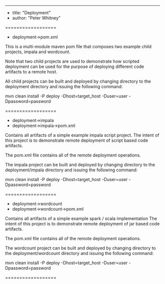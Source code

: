 ---
* title: "Deployment"
* author: "Peter Whitney"
 
==================
* deployment->pom.xml

This is a multi-module maven pom file that composes
two example child projects, impala and wordcount.

Note that two child projects are used to demonstrate how
scripted deployment can be used for the purpose of deploying
different code artifacts to a remote host.  

All child projects can be built and deployed by changing directory to 
the deployment directory and issuing the following command:

mvn clean install -P deploy -Dhost=target_host -Duser=user -Dpassword=password

==================
* deployment->impala
* deployment->impala->pom.xml

Contains all artifacts of a simple example impala script
project. The intent of this project is to demonstrate remote
deployment of script based code artifacts.

The pom.xml file contains all of the remote deployment operations.

The impala project can be built and deployed by changing directory to 
the deployment/impala directory and issuing the following command:

mvn clean install -P deploy -Dhost=target_host -Duser=user -Dpassword=password

==================
* deployment->wordcount
* deployment->wordcount->pom.xml

Contains all artifacts of a simple example spark / scala implementation
The intent of this project is to demonstrate remote deployment of jar 
based code artifacts.

The pom.xml file contains all of the remote deployment operations.

The wordcount project can be built and deployed by changing directory to 
the deployment/wordcount directory and issuing the following command:

mvn clean install -P deploy -Dhost=target_host -Duser=user -Dpassword=password

==================
